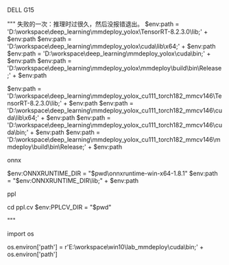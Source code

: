 DELL G15

"""
失败的一次：推理时过很久，然后没报错退出。
$env:path = 'D:\workspace\deep_learning\mmdeploy_yolox\TensorRT-8.2.3.0\lib;' + $env:path
$env:path = 'D:\workspace\deep_learning\mmdeploy_yolox\cuda\lib\x64;' + $env:path
$env:path = 'D:\workspace\deep_learning\mmdeploy_yolox\cuda\bin;' + $env:path
$env:path = 'D:\workspace\deep_learning\mmdeploy_yolox\mmdeploy\build\bin\Release;' + $env:path


$env:path = 'D:\workspace\deep_learning\mmdeploy_yolox_cu111_torch182_mmcv146\TensorRT-8.2.3.0\lib;' + $env:path
$env:path = 'D:\workspace\deep_learning\mmdeploy_yolox_cu111_torch182_mmcv146\cuda\lib\x64;' + $env:path
$env:path = 'D:\workspace\deep_learning\mmdeploy_yolox_cu111_torch182_mmcv146\cuda\bin;' + $env:path
$env:path = 'D:\workspace\deep_learning\mmdeploy_yolox_cu111_torch182_mmcv146\mmdeploy\build\bin\Release;' + $env:path


onnx

$env:ONNXRUNTIME_DIR = "$pwd\onnxruntime-win-x64-1.8.1"
$env:path = "$env:ONNXRUNTIME_DIR\lib;" + $env:path


ppl

cd ppl.cv
$env:PPLCV_DIR = "$pwd"


"""


import os

os.environ['path'] = r'E:\workspace\win10\lab_mmdeploy\cuda\bin;' + os.environ['path']
